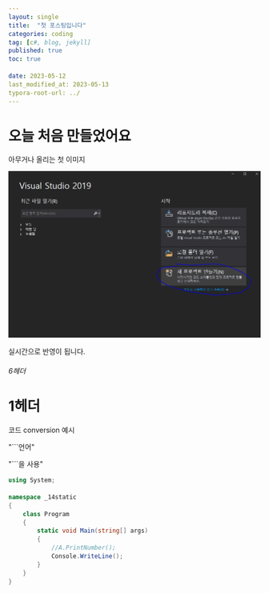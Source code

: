 ```yaml
---
layout: single
title:  "첫 포스팅입니다"
categories: coding
tag: [c#, blog, jekyll]
published: true
toc: true

date: 2023-05-12
last_modified_at: 2023-05-13
typora-root-url: ../
---
```


# 오늘 처음 만들었어요

아무거나 올리는 첫 이미지

![1](/images/2023-05-12-first/1-1683959410942-1.PNG)

실시간으로 반영이 됩니다.

###### 6헤더
# 1헤더


코드 conversion 예시

"```언어"

"```을 사용"



```c#
using System;

namespace _14static
{   
	class Program
    {
        static void Main(string[] args)
        {
            //A.PrintNumber();
            Console.WriteLine();
        }
    }
}
```
